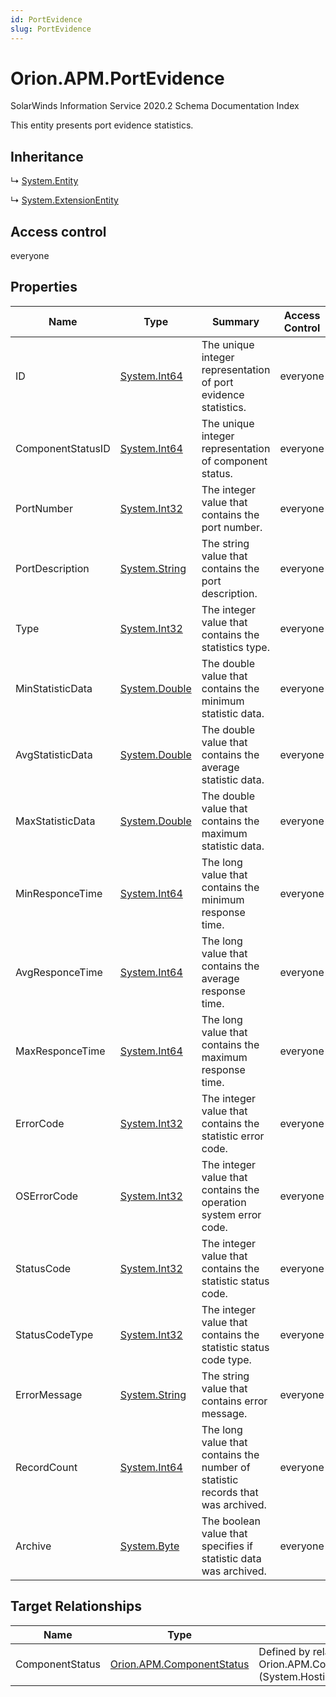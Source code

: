 ```yaml
---
id: PortEvidence
slug: PortEvidence
---
```


# Orion.APM.PortEvidence

SolarWinds Information Service 2020.2 Schema Documentation Index

This entity presents port evidence statistics.

## Inheritance

↳ [System.Entity](./../System/Entity)

↳ [System.ExtensionEntity](./../System/ExtensionEntity)

## Access control

everyone

## Properties

| Name | Type | Summary | Access Control |
| ------ | ------ | ------ | ------ |
| ID | [System.Int64](https://docs.microsoft.com/en-us/dotnet/api/system.int64) | The unique integer representation of port evidence statistics. | everyone |
| ComponentStatusID | [System.Int64](https://docs.microsoft.com/en-us/dotnet/api/system.int64) | The unique integer representation of component status. | everyone |
| PortNumber | [System.Int32](https://docs.microsoft.com/en-us/dotnet/api/system.int32) | The integer value that contains the port number. | everyone |
| PortDescription | [System.String](https://docs.microsoft.com/en-us/dotnet/api/system.string) | The string value that contains the port description. | everyone |
| Type | [System.Int32](https://docs.microsoft.com/en-us/dotnet/api/system.int32) | The integer value that contains the statistics type. | everyone |
| MinStatisticData | [System.Double](https://docs.microsoft.com/en-us/dotnet/api/system.double) | The double value that contains the minimum statistic data. | everyone |
| AvgStatisticData | [System.Double](https://docs.microsoft.com/en-us/dotnet/api/system.double) | The double value that contains the average statistic data. | everyone |
| MaxStatisticData | [System.Double](https://docs.microsoft.com/en-us/dotnet/api/system.double) | The double value that contains the maximum statistic data. | everyone |
| MinResponceTime | [System.Int64](https://docs.microsoft.com/en-us/dotnet/api/system.int64) | The long value that contains the minimum response time. | everyone |
| AvgResponceTime | [System.Int64](https://docs.microsoft.com/en-us/dotnet/api/system.int64) | The long value that contains the average response time. | everyone |
| MaxResponceTime | [System.Int64](https://docs.microsoft.com/en-us/dotnet/api/system.int64) | The long value that contains the maximum response time. | everyone |
| ErrorCode | [System.Int32](https://docs.microsoft.com/en-us/dotnet/api/system.int32) | The integer value that contains the statistic error code. | everyone |
| OSErrorCode | [System.Int32](https://docs.microsoft.com/en-us/dotnet/api/system.int32) | The integer value that contains the operation system error code. | everyone |
| StatusCode | [System.Int32](https://docs.microsoft.com/en-us/dotnet/api/system.int32) | The integer value that contains the statistic status code. | everyone |
| StatusCodeType | [System.Int32](https://docs.microsoft.com/en-us/dotnet/api/system.int32) | The integer value that contains the statistic status code type. | everyone |
| ErrorMessage | [System.String](https://docs.microsoft.com/en-us/dotnet/api/system.string) | The string value that contains error message. | everyone |
| RecordCount | [System.Int64](https://docs.microsoft.com/en-us/dotnet/api/system.int64) | The long value that contains the number of statistic records that was archived. | everyone |
| Archive | [System.Byte](https://docs.microsoft.com/en-us/dotnet/api/system.byte) | The boolean value that specifies if statistic data was archived. | everyone |

## Target Relationships

| Name | Type | Notes |
| ------ | ------ | ------ |
| ComponentStatus | [Orion.APM.ComponentStatus](./../Orion.APM/ComponentStatus) | Defined by relationship Orion.APM.ComponentStatusHostsPortEvidence (System.Hosting) |

